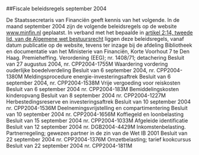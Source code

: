 <meta http-equiv='Content-Type' content='text/html; charset=utf-8' />

##Fiscale beleidsregels september 2004

De Staatssecretaris van Financiën geeft kennis van het volgende. In de maand september 2004 zijn de volgende beleidsregels op de website www.minfin.nl geplaatst. In verband met het bepaalde in [artikel 2:14, tweede lid, van de Algemene wet bestuursrecht](../../../../../../wet/algemene/wet/bestuursrecht/BWBR0005537/README.md) liggen deze beleidsregels, vanaf datum publicatie op de website, tevens ter inzage bij de afdeling Bibliotheek en documentatie van het Ministerie van Financiën, Korte Voorhout 7 te Den Haag. Premieheffing. Verordening (EEG); nr. 1408/71; detachering Besluit van 27 augustus 2004, nr. CPP2004-1755M Waardering vordering ouderlijke boedelverdeling Besluit van 6 september 2004, nr. CPP2004-1380M Meldingsprocedure energie-investeringsaftrek Besluit van 6 september 2004, nr. CPP2004-1538M Vrije vergoeding voor reiskosten Besluit van 6 september 2004 nr. CPP2004-183M Bemiddelingskosten kinderopvang Besluit van 8 september 2004 nr. CPP2004-1227M Herbestedingsreserve en investeringsaftrek Besluit van 10 september 2004 nr. CPP2004-1536M Deelnemingsvrijstelling en compartimentering Besluit van 10 september 2004 nr. CPP2004-1656M Koffiegeld en loonbelasting Besluit van 15 september 2004 nr. CPP2004-1033M Afgeleide identificatie Besluit van 12 september 2004 nr. DGB2004-4429M Inkomstenbelasting. Partnerregeling; gewezen partner in de zin van de Wet IB 2001 Besluit van 22 september 2004 nr. CPP2004-1376M Omzetbelasting; tarief kookcursus Besluit van 22 september 2004 nr. CPP2004-1811M    
